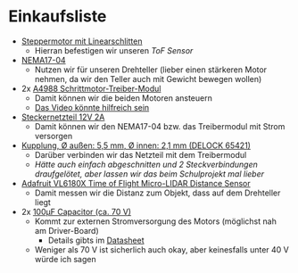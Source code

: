 # Einkaufsliste
* [Steppermotor mit Linearschlitten](https://smile.amazon.de/dp/B07H4M3KW2/)
  * Hierran befestigen wir unseren *ToF Sensor*
* [NEMA17-04](https://www.reichelt.de/schrittmotor-nema-17-1-8-1-5-a-3-3-v-nema17-04-p269223.html)
  * Nutzen wir für unseren Drehteller (lieber einen stärkeren Motor nehmen, da wir den Teller auch mit Gewicht bewegen wollen)
* 2x [A4988 Schrittmotor-Treiber-Modul](https://www.az-delivery.de/products/a4988-schrittmotor-modul)
  * Damit können wir die beiden Motoren ansteuern
  * [Das Video könnte hilfreich sein](https://www.youtube.com/watch?v=_5H7ibWQgXo)
* [Steckernetzteil 12V 2A](https://www.reichelt.de/steckernetzteil-24-w-12-v-2-a-hnp-24-120l6-p177030.html)
  * Damit können wir den NEMA17-04 bzw. das Treibermodul mit Strom versorgen
* [Kupplung, Ø außen: 5,5 mm, Ø innen: 2,1 mm (DELOCK 65421)](https://www.reichelt.de/kupplung-aussen-5-5-mm-innen-2-1-mm-delock-65421-p127462.html)
  * Darüber verbinden wir das Netzteil mit dem Treibermodul
  * *Hätte auch einfach abgeschnitten und 2 Steckverbindungen draufgelötet, aber lassen wir das beim Schulprojekt mal lieber*
* [Adafruit VL6180X Time of Flight Micro-LIDAR Distance Sensor](https://www.adafruit.com/product/3316)
  * Damit messen wir die Distanz zum Objekt, dass auf dem Drehteller liegt
* 2x [100µF Capacitor (ca. 70 V)](https://www.reichelt.de/elko-radial-100-uf-63-v-105-c-low-esr-aec-q200-rad-fc-100-63-p84621.html)
  * Kommt zur externen Stromversorgung des Motors (möglichst nah am Driver-Board)
    * Details gibts im [Datasheet](https://cdn.shopify.com/s/files/1/1509/1638/files/A4988_Stepper_Motor_Driver_Datenblatt_AZ-Delivery_Vertriebs_GmbH.pdf?v=1608626085)
  * Weniger als 70 V ist sicherlich auch okay, aber keinesfalls unter 40 V würde ich sagen
